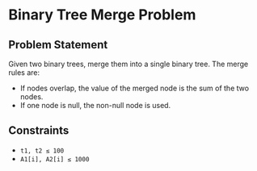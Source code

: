 # Binary Tree Merge Problem  

## Problem Statement  
Given two binary trees, merge them into a single binary tree. The merge rules are:  
- If nodes overlap, the value of the merged node is the sum of the two nodes.  
- If one node is null, the non-null node is used.  

## Constraints  
- `t1, t2 ≤ 100`  
- `A1[i], A2[i] ≤ 1000`  


